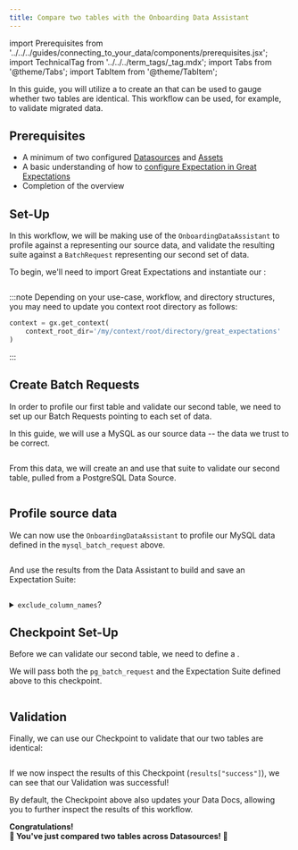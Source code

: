 ```yaml
---
title: Compare two tables with the Onboarding Data Assistant
---
```

import Prerequisites from '../../../guides/connecting_to_your_data/components/prerequisites.jsx';
import TechnicalTag from '../../../term_tags/_tag.mdx';
import Tabs from '@theme/Tabs';
import TabItem from '@theme/TabItem';

In this guide, you will utilize a <TechnicalTag tag="data_assistant" text="Data Assistant" /> to create an <TechnicalTag tag="expectation_suite" text="Expectation Suite" /> that can be used to gauge whether two tables are identical. This workflow can be used, for example, to validate migrated data.

## Prerequisites

<Prerequisites>

- A minimum of two configured [Datasources](https://docs.greatexpectations.io/docs/guides/connecting_to_your_data/connect_to_data_overview) and [Assets](https://docs.greatexpectations.io/docs/guides/connecting_to_your_data/manage_data_assets_lp)
- A basic understanding of how to [configure Expectation in Great Expectations](https://docs.greatexpectations.io/docs/reference/expectations/expectations)
- Completion of the <TechnicalTag tag="data_assistant" text="Data Assistants" /> overview

</Prerequisites>


## Set-Up

In this workflow, we will be making use of the `OnboardingDataAssistant` to profile against a <TechnicalTag tag="batch_request" text="BatchRequest" /> representing our source data, and validate the resulting suite against a `BatchRequest` representing our second set of data.

To begin, we'll need to import Great Expectations and instantiate our <TechnicalTag tag="data_context" text="Data Context" />:

```python title="Python" name="version-0.17.23 docs/docusaurus/versioned_docs/version-0.17.23/guides/expectations/advanced/data_assistant_cross_table_comparison.py imports"
```

:::note
Depending on your use-case, workflow, and directory structures, you may need to update you context root directory as follows:
```python title="Python"
context = gx.get_context(
    context_root_dir='/my/context/root/directory/great_expectations'
)
```
:::

## Create Batch Requests

In order to profile our first table and validate our second table, we need to set up our Batch Requests pointing to each set of data.

In this guide, we will use a MySQL <TechnicalTag tag="datasource" text= "Data Source" /> as our source data -- the data we trust to be correct.

```python title="Python" name="version-0.17.23 docs/docusaurus/versioned_docs/version-0.17.23/guides/expectations/advanced/data_assistant_cross_table_comparison.py mysql_batch_request"
```

From this data, we will create an <TechnicalTag tag="expectation_suite" text="Expectation Suite" /> and use that suite to validate our second table, pulled from a PostgreSQL Data Source.

```python title="Python" name="version-0.17.23 docs/docusaurus/versioned_docs/version-0.17.23/guides/expectations/advanced/data_assistant_cross_table_comparison.py pg_batch_request"
```

## Profile source data

We can now use the `OnboardingDataAssistant` to profile our MySQL data defined in the `mysql_batch_request` above.

```python title="Python" name="version-0.17.23 docs/docusaurus/versioned_docs/version-0.17.23/guides/expectations/advanced/data_assistant_cross_table_comparison.py run_assistant"
```

And use the results from the Data Assistant to build and save an Expectation Suite:

```python title="Python" name="version-0.17.23 docs/docusaurus/versioned_docs/version-0.17.23/guides/expectations/advanced/data_assistant_cross_table_comparison.py build_suite"
```

<details>
<summary><code>exclude_column_names</code>?</summary>
In the previous example, specific columns were excluded to prevent Expectations from being set against them.

Some SQL dialects handle data types in different ways, and this can cause precision mismatches on some numbers.

In our hypothetical use case these inconsistencies are tolerated, and therefore Expectations are not set against the columns likely to generate the errors.

This is an example of how an Expectation Suite created by the Data Assistant can be customized.
For more on these configurations, see our [guide on the `OnboardingDataAssistant](../../../guides/expectations/data_assistants/how_to_create_an_expectation_suite_with_the_onboarding_data_assistant.md).
</details>

## Checkpoint Set-Up

Before we can validate our second table, we need to define a <TechnicalTag tag="checkpoint" text="Checkpoint" />.

We will pass both the `pg_batch_request` and the Expectation Suite defined above to this checkpoint.

```python title="Python" name="version-0.17.23 docs/docusaurus/versioned_docs/version-0.17.23/guides/expectations/advanced/data_assistant_cross_table_comparison.py checkpoint_config"
```

## Validation

Finally, we can use our Checkpoint to validate that our two tables are identical:

```python title="Python" name="version-0.17.23 docs/docusaurus/versioned_docs/version-0.17.23/guides/expectations/advanced/data_assistant_cross_table_comparison.py run_checkpoint"
```

If we now inspect the results of this Checkpoint (`results["success"]`), we can see that our Validation was successful!

By default, the Checkpoint above also updates your Data Docs, allowing you to further inspect the results of this workflow.

<div style={{"text-align":"center"}}>
<p style={{"color":"#8784FF","font-size":"1.4em"}}><b>
Congratulations!<br/>&#127881; You've just compared two tables across Datasources! &#127881;
</b></p>
</div>
